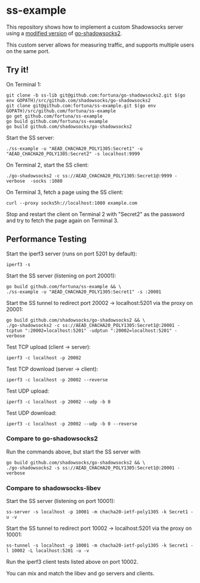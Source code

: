# ss-example

This repository shows how to implement a custom Shadowsocks server using a [modified version](https://github.com/fortuna/go-shadowsocks2/pull/1) of [go-shadowsocks2](https://github.com/shadowsocks/go-shadowsocks2).

This custom server allows for measuring traffic, and supports multiple users on the same port.

## Try it!

On Terminal 1:
```
git clone -b ss-lib git@github.com:fortuna/go-shadowsocks2.git $(go env GOPATH)/src/github.com/shadowsocks/go-shadowsocks2
git clone git@github.com:fortuna/ss-example.git $(go env GOPATH)/src/github.com/fortuna/ss-example
go get github.com/fortuna/ss-example
go build github.com/fortuna/ss-example
go build github.com/shadowsocks/go-shadowsocks2
```

Start the SS server:
```
./ss-example -u "AEAD_CHACHA20_POLY1305:Secret1" -u "AEAD_CHACHA20_POLY1305:Secret2" -s localhost:9999
```

On Terminal 2, start the SS client:
```
./go-shadowsocks2 -c ss://AEAD_CHACHA20_POLY1305:Secret1@:9999 -verbose  -socks :1080
```

On Terminal 3, fetch a page using the SS client:
```
curl --proxy socks5h://localhost:1080 example.com
```

Stop and restart the client on Terminal 2 with "Secret2" as the password and try to fetch the page again on Terminal 3.


## Performance Testing

Start the iperf3 server (runs on port 5201 by default):
```
iperf3 -s
```

Start the SS server (listening on port 20001):
```
go build github.com/fortuna/ss-example && \
./ss-example -u "AEAD_CHACHA20_POLY1305:Secret1" -s :20001
```

Start the SS tunnel to redirect port 20002 -> localhost:5201 via the proxy on 20001:
```
go build github.com/shadowsocks/go-shadowsocks2 && \
./go-shadowsocks2 -c ss://AEAD_CHACHA20_POLY1305:Secret1@:20001 -tcptun ":20002=localhost:5201" -udptun ":20002=localhost:5201" -verbose
```

Test TCP upload (client -> server):
```
iperf3 -c localhost -p 20002
```

Test TCP download (server -> client):
```
iperf3 -c localhost -p 20002 --reverse
```

Test UDP upload:
```
iperf3 -c localhost -p 20002 --udp -b 0
```

Test UDP download:
```
iperf3 -c localhost -p 20002 --udp -b 0 --reverse
```

### Compare to go-shadowsocks2

Run the commands above, but start the SS server with
```
go build github.com/shadowsocks/go-shadowsocks2 && \
./go-shadowsocks2 -s ss://AEAD_CHACHA20_POLY1305:Secret1@:20001 -verbose
```


### Compare to shadowsocks-libev 

Start the SS server (listening on port 10001):
```
ss-server -s localhost -p 10001 -m chacha20-ietf-poly1305 -k Secret1 -u -v
```

Start the SS tunnel to redirect port 10002 -> localhost:5201 via the proxy on 10001:
```
ss-tunnel -s localhost -p 10001 -m chacha20-ietf-poly1305 -k Secret1 -l 10002 -L localhost:5201 -u -v
```

Run the iperf3 client tests listed above on port 10002.

You can mix and match the libev and go servers and clients.